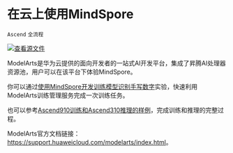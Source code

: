 # 在云上使用MindSpore

`Ascend` `全流程`

[![查看源文件](https://gitee.com/mindspore/docs/raw/r1.6/resource/_static/logo_source.png)](https://gitee.com/mindspore/docs/blob/r1.6/docs/mindspore/programming_guide/source_zh_cn/use_on_the_cloud.md)

ModelArts是华为云提供的面向开发者的一站式AI开发平台，集成了昇腾AI处理器资源池，用户可以在该平台下体验MindSpore。

你可以通过[使用MindSpore开发训练模型识别手写数字](https://lab.huaweicloud.com/testdetail_461)实验，快速利用ModelArts训练管理服务完成一次训练任务。

也可以参考[Ascend910训练和Ascend310推理的样例](https://support.huaweicloud.com/bestpractice-modelarts/modelarts_10_0026.html)，完成训练和推理的完整过程。

ModelArts官方文档链接：<https://support.huaweicloud.com/modelarts/index.html>。
